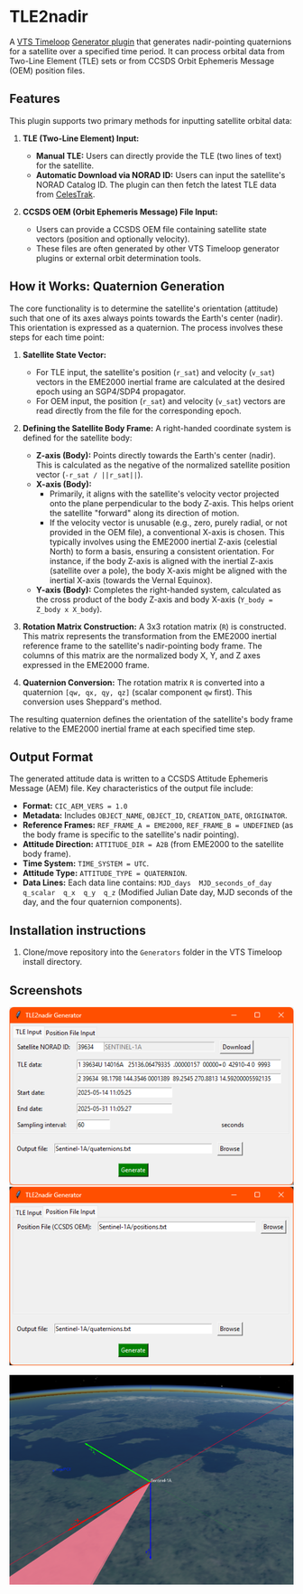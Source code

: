 # TLE2nadir

A [VTS Timeloop](https://timeloop.fr/vts/) [Generator plugin](https://timeloop.fr/static/doc/manual/pages/Data_generators_in_VTS/index.html) that generates nadir-pointing quaternions for a satellite over a specified time period. It can process orbital data from Two-Line Element (TLE) sets or from CCSDS Orbit Ephemeris Message (OEM) position files.

## Features

This plugin supports two primary methods for inputting satellite orbital data:

1.  **TLE (Two-Line Element) Input:**
    *   **Manual TLE:** Users can directly provide the TLE (two lines of text) for the satellite.
    *   **Automatic Download via NORAD ID:** Users can input the satellite's NORAD Catalog ID. The plugin can then fetch the latest TLE data from [CelesTrak](https://celestrak.org/).

2.  **CCSDS OEM (Orbit Ephemeris Message) File Input:**
    *   Users can provide a CCSDS OEM file containing satellite state vectors (position and optionally velocity).
    *   These files are often generated by other VTS Timeloop generator plugins or external orbit determination tools.

## How it Works: Quaternion Generation

The core functionality is to determine the satellite's orientation (attitude) such that one of its axes always points towards the Earth's center (nadir). This orientation is expressed as a quaternion. The process involves these steps for each time point:

1.  **Satellite State Vector:**
    *   For TLE input, the satellite's position (`r_sat`) and velocity (`v_sat`) vectors in the EME2000 inertial frame are calculated at the desired epoch using an SGP4/SDP4 propagator.
    *   For OEM input, the position (`r_sat`) and velocity (`v_sat`) vectors are read directly from the file for the corresponding epoch.

2.  **Defining the Satellite Body Frame:**
    A right-handed coordinate system is defined for the satellite body:
    *   **Z-axis (Body):** Points directly towards the Earth's center (nadir). This is calculated as the negative of the normalized satellite position vector (`-r_sat / ||r_sat||`).
    *   **X-axis (Body):**
        *   Primarily, it aligns with the satellite's velocity vector projected onto the plane perpendicular to the body Z-axis. This helps orient the satellite "forward" along its direction of motion.
        *   If the velocity vector is unusable (e.g., zero, purely radial, or not provided in the OEM file), a conventional X-axis is chosen. This typically involves using the EME2000 inertial Z-axis (celestial North) to form a basis, ensuring a consistent orientation. For instance, if the body Z-axis is aligned with the inertial Z-axis (satellite over a pole), the body X-axis might be aligned with the inertial X-axis (towards the Vernal Equinox).
    *   **Y-axis (Body):** Completes the right-handed system, calculated as the cross product of the body Z-axis and body X-axis (`Y_body = Z_body x X_body`).

3.  **Rotation Matrix Construction:**
    A 3x3 rotation matrix (`R`) is constructed. This matrix represents the transformation from the EME2000 inertial reference frame to the satellite's nadir-pointing body frame. The columns of this matrix are the normalized body X, Y, and Z axes expressed in the EME2000 frame.

4.  **Quaternion Conversion:**
    The rotation matrix `R` is converted into a quaternion `[qw, qx, qy, qz]` (scalar component `qw` first). This conversion uses Sheppard's method.

The resulting quaternion defines the orientation of the satellite's body frame relative to the EME2000 inertial frame at each specified time step.

## Output Format

The generated attitude data is written to a CCSDS Attitude Ephemeris Message (AEM) file. Key characteristics of the output file include:
*   **Format:** `CIC_AEM_VERS = 1.0`
*   **Metadata:** Includes `OBJECT_NAME`, `OBJECT_ID`, `CREATION_DATE`, `ORIGINATOR`.
*   **Reference Frames:** `REF_FRAME_A = EME2000`, `REF_FRAME_B = UNDEFINED` (as the body frame is specific to the satellite's nadir pointing).
*   **Attitude Direction:** `ATTITUDE_DIR = A2B` (from EME2000 to the satellite body frame).
*   **Time System:** `TIME_SYSTEM = UTC`.
*   **Attitude Type:** `ATTITUDE_TYPE = QUATERNION`.
*   **Data Lines:** Each data line contains:
    `MJD_days  MJD_seconds_of_day  q_scalar  q_x  q_y  q_z`
    (Modified Julian Date day, MJD seconds of the day, and the four quaternion components).

## Installation instructions

1. Clone/move repository into the `Generators` folder in the VTS Timeloop install directory.

## Screenshots

![GUI screenshot - TLE input](./doc/img/gui_tle.png)
![GUI screenshot - OEM input](./doc/img/gui_oem.png)

![Visualisation](./doc/img/vectors.png)
